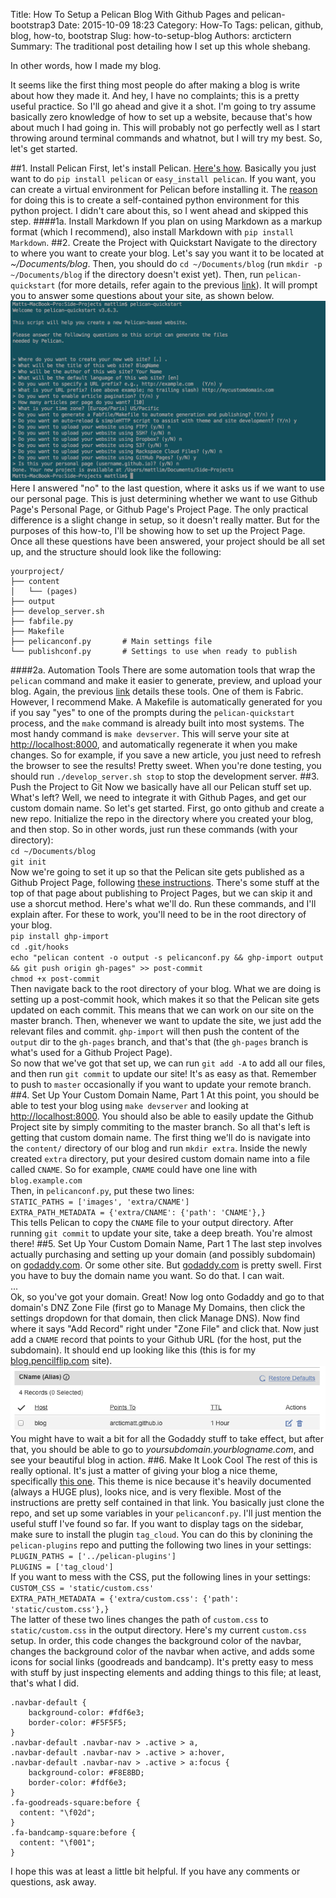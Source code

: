 Title: How To Setup a Pelican Blog With Github Pages and pelican-bootstrap3
Date: 2015-10-09 18:23
Category: How-To
Tags: pelican, github, blog, how-to, bootstrap
Slug: how-to-setup-blog
Authors: arctictern
Summary: The traditional post detailing how I set up this whole shebang.

In other words, how I made my blog.

It seems like the first thing most people do after making a blog is write about how
they made it. And hey, I have no complaints; this is a pretty useful practice.
So I'll go ahead and give it a shot.  I'm going to try assume basically zero 
knowledge of how to set up a website, because that's how about much I had going in.
This will probably not go perfectly well as I start throwing around terminal commands
and whatnot, but I will try my best. So, let's get started.

##1. Install Pelican
First, let's install Pelican. [Here's how](http://docs.getpelican.com/en/3.3.0/getting_started.html).
Basically you just want to do `pip install pelican` or `easy_install pelican`.
If you want, you can create a virtual environment for Pelican before installing it.
The [reason](http://duncanlock.net/blog/2013/05/17/how-i-built-this-website-using-pelican-part-1-setup/#comment-1767610380)
for doing this is to create a self-contained python environment for
this python project. I didn't care about this, so I went ahead and skipped this
step.
####1a. Install Markdown
If you plan on using Markdown as a markup format (which I recommend),
also install Markdown with `pip install Markdown`.
##2. Create the Project with Quickstart
Navigate to the directory to where you want to create your blog. Let's say
you want it to be located at *~/Documents/blog*. Then, you should do
`cd ~/Documents/blog` (run `mkdir -p ~/Documents/blog` if the directory doesn't
exist yet).
Then, run `pelican-quickstart` (for more details, refer again to the previous
[link](http://docs.getpelican.com/en/3.3.0/getting_started.html)).
It will prompt you to answer some questions
about your site, as shown below.
![Pelican Quickstart](/images/pelican-quickstart-prompt.png)
Here I answered "no" to the last question, where it asks us if we want to use
our personal page. This is just determining whether we want to use Github Page's
Personal Page, or Github Page's Project Page. The only practical difference is a
slight change in setup, so it doesn't really matter. But for the purposes of this
how-to, I'll be showing how to set up the Project Page.
Once all these questions have been answered, your project should be all set up,
and the structure should look like the following:

    yourproject/
    ├── content
    │   └── (pages)
    ├── output
    ├── develop_server.sh
    ├── fabfile.py
    ├── Makefile
    ├── pelicanconf.py       # Main settings file
    └── publishconf.py       # Settings to use when ready to publish
####2a. Automation Tools 
There are some automation tools that wrap the `pelican` command and make
it easier to generate, preview, and upload your blog. Again, the previous
[link](http://docs.getpelican.com/en/3.3.0/getting_started.html) details
these tools. One of them is Fabric. However, I recommend Make. A Makefile
is automatically generated for you if you say "yes" to one of the prompts
during the `pelican-quickstart` process, and the `make` command is already
built into most systems. The most handy command is `make devserver`. This 
will serve your site at [http://localhost:8000](http://localhost:8000),
and automatically regenerate it when you make changes. So for example,
if you save a new article, you just need to refresh the browser to see
the results! Pretty sweet. When you're done testing, you should run
`./develop_server.sh stop` to stop the development server.
##3. Push the Project to Git
Now we basically have all our Pelican stuff set up. What's left? Well, we 
need to integrate it with Github Pages, and get our custom domain name. So let's
get started. First, go onto github and create a new repo. Initialize the repo
in the directory where you created your blog, and then stop.
So in other words, just run these commands (with your directory):  
`cd ~/Documents/blog`  
`git init`  
Now we're going to set it up so that the Pelican site gets published as a Github
Project Page, following [these instructions](http://docs.getpelican.com/en/3.3.0/tips.html).
There's some stuff at the top of that page about publishing to Project Pages,
but we can skip it and use a shorcut method. Here's what we'll do. Run
these commands, and I'll explain after. For these to work, you'll need to 
be in the root directory of your blog.  
`pip install ghp-import`  
`cd .git/hooks`  
`echo "pelican content -o output -s pelicanconf.py && ghp-import output && git push origin gh-pages" >> post-commit`  
`chmod +x post-commit`  
Then navigate back to the root directory of your blog.
What we are doing is setting up a post-commit hook, which makes it so that
the Pelican site gets updated on each commit. This means that we can work
on our site on the master branch. Then, whenever we want to update the site,
we just add the relevant files and commit. `ghp-import` will then push the content
of the `output` dir to the `gh-pages` branch, and that's that (the `gh-pages` branch
is what's used for a Github Project Page).  
So now that we've got that set up, we can run `git add -A` to add all our files,
and then run `git commit` to update our site! It's as easy as that. Remember to push
to `master` occasionally if you want to update your remote branch.
##4. Set Up Your Custom Domain Name, Part 1
At this point, you should be able to test your blog using `make devserver` and 
looking at [http://localhost:8000](http://localhost:8000). You should also be
able to easily update the Github Project site by simply commiting to the master
branch. So all that's left is getting that custom domain name. The first thing
we'll do is navigate into the `content/` directory of our blog and run
`mkdir extra`. Inside the newly created `extra` directory, put your desired
custom domain name into a file called `CNAME`. So for example, `CNAME` could
have one line with  
`blog.example.com`  
Then, in `pelicanconf.py`, put these two lines:  
`STATIC_PATHS = ['images', 'extra/CNAME']`  
`EXTRA_PATH_METADATA = {'extra/CNAME': {'path': 'CNAME'},}`  
This tells Pelican to copy the `CNAME` file to your output directory.
After running `git commit` to update your site, take a deep breath. You're almost
there!
##5. Set Up Your Custom Domain Name, Part 1
The last step involves actually purchasing and setting up your domain (and 
possibly subdomain) on [godaddy.com](https://www.godaddy.com/). Or some other
site. But [godaddy.com](https://www.godaddy.com/) is pretty swell. First you have 
to buy the domain name you want. So do that. I can wait.  
...  
Ok, so you've got your domain. Great! Now log onto Godaddy and go to that
domain's DNZ Zone File (first go to Manage My Domains, then click the settings dropdown
for that domain, then click Manage DNS). Now find where it says "Add Record" 
right under "Zone File" and click that. Now just add a `CNAME` record that
points to your Github URL (for the host, put the subdomain). It should end up
looking like this (this is for my [blog.pencilflip.com](http://blog.pencilflip.com/) site).
![GoDaddy Cname](/images/godaddy-cname.png)  
You might have to wait a bit for all the Godaddy stuff to take effect, but after that,
you should be able to go to *yoursubdomain.yourblogname.com*, and see your beautiful
blog in action. 
##6. Make It Look Cool
The rest of this is really optional. It's just a matter of giving your blog 
a nice theme, specifically [this one](https://github.com/DandyDev/pelican-bootstrap3).
This theme is nice because it's heavily documented (always a HUGE plus), looks 
nice, and is very flexible.
Most of the instructions are pretty self contained in that link. You basically
just clone the repo, and set up some variables in your `pelicanconf.py`.
I'll just mention the useful stuff I've found so far. If you want to display
tags on the sidebar, make sure to install the plugin `tag_cloud`. You can do
this by clonining the `pelican-plugins` repo and putting the following two lines
in your settings:  
`PLUGIN_PATHS = ['../pelican-plugins']`  
`PLUGINS = ['tag_cloud']`  
If you want to mess with the CSS, put the following lines in your settings:  
`CUSTOM_CSS = 'static/custom.css'`  
`EXTRA_PATH_METADATA = {'extra/custom.css': {'path': 'static/custom.css'},}`  
The latter of these two lines changes the path of `custom.css` to `static/custom.css`
in the output directory.
Here's my current `custom.css` setup. In order, this code changes the background
color of the navbar, changes the background color of the navbar when active,
and adds some icons for social links (goodreads and bandcamp). It's pretty easy
to mess with stuff by just inspecting elements and adding things to this file; at least,
that's what I did.

    .navbar-default {
        background-color: #fdf6e3;
        border-color: #F5F5F5;
    }
    .navbar-default .navbar-nav > .active > a,
    .navbar-default .navbar-nav > .active > a:hover,
    .navbar-default .navbar-nav > .active > a:focus {
        background-color: #F8E8BD;
        border-color: #fdf6e3;
    }
    .fa-goodreads-square:before {
      content: "\f02d";
    }
    .fa-bandcamp-square:before {
      content: "\f001";
    }
 

I hope this was at least a little bit helpful. If you have any comments or questions, ask away.
